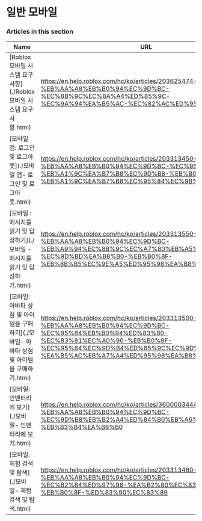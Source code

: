 # 일반 모바일  
### Articles in this section
Name|URL
-|-
[Roblox 모바일 시스템 요구 사항](./Roblox 모바일 시스템 요구 사항.html) |https://en.help.roblox.com/hc/ko/articles/203625474-Roblox-%EB%AA%A8%EB%B0%94%EC%9D%BC-%EC%8B%9C%EC%8A%A4%ED%85%9C-%EC%9A%94%EA%B5%AC-%EC%82%AC%ED%95%AD
[모바일 앱: 로그인 및 로그아웃](./모바일 앱- 로그인 및 로그아웃.html) |https://en.help.roblox.com/hc/ko/articles/203313450-%EB%AA%A8%EB%B0%94%EC%9D%BC-%EC%95%B1-%EB%A1%9C%EA%B7%B8%EC%9D%B8-%EB%B0%8F-%EB%A1%9C%EA%B7%B8%EC%95%84%EC%9B%83
[모바일 :메시지를 읽기 및 답장하기](./모바일 -메시지를 읽기 및 답장하기.html) |https://en.help.roblox.com/hc/ko/articles/203313550-%EB%AA%A8%EB%B0%94%EC%9D%BC-%EB%A9%94%EC%8B%9C%EC%A7%80%EB%A5%BC-%EC%9D%BD%EA%B8%B0-%EB%B0%8F-%EB%8B%B5%EC%9E%A5%ED%95%98%EA%B8%B0
[모바일: 아바타 상점 및 아이템을 구매하기](./모바일- 아바타 상점 및 아이템을 구매하기.html) |https://en.help.roblox.com/hc/ko/articles/203313500-%EB%AA%A8%EB%B0%94%EC%9D%BC-%EC%95%84%EB%B0%94%ED%83%80-%EC%83%81%EC%A0%90-%EB%B0%8F-%EC%95%84%EC%9D%B4%ED%85%9C%EC%9D%84-%EA%B5%AC%EB%A7%A4%ED%95%98%EA%B8%B0
[모바일: 인벤터리에 보기](./모바일- 인벤터리에 보기.html) |https://en.help.roblox.com/hc/ko/articles/360000344426-%EB%AA%A8%EB%B0%94%EC%9D%BC-%EC%9D%B8%EB%B2%A4%ED%84%B0%EB%A6%AC%EC%97%90-%EB%B3%B4%EA%B8%B0
[모바일: 체험 검색 및 탐색](./모바일- 체험 검색 및 탐색.html) |https://en.help.roblox.com/hc/ko/articles/203313460-%EB%AA%A8%EB%B0%94%EC%9D%BC-%EC%B2%B4%ED%97%98-%EA%B2%80%EC%83%89-%EB%B0%8F-%ED%83%90%EC%83%89